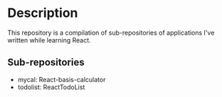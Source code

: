 # Description 
This repository is a compilation of sub-repositories of applications I've written while learning React.

## Sub-repositories
- mycal: React-basis-calculator
- todolist: ReactTodoList
